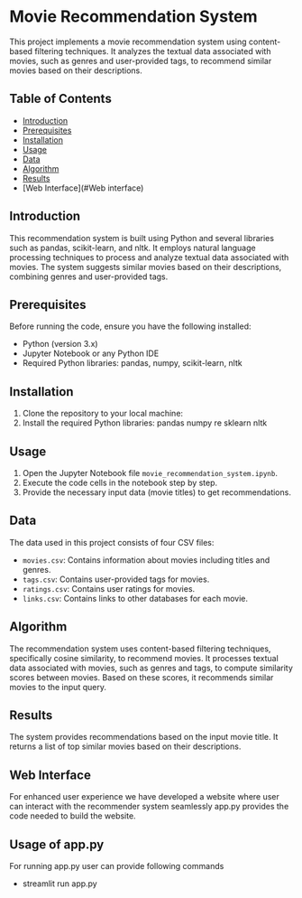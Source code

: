 # Movie Recommendation System

This project implements a movie recommendation system using content-based filtering techniques. It analyzes the textual data associated with movies, such as genres and user-provided tags, to recommend similar movies based on their descriptions.

## Table of Contents

- [Introduction](#introduction)
- [Prerequisites](#prerequisites)
- [Installation](#installation)
- [Usage](#usage)
- [Data](#data)
- [Algorithm](#algorithm)
- [Results](#results)
- [Web Interface](#Web interface)



## Introduction

This recommendation system is built using Python and several libraries such as pandas, scikit-learn, and nltk. It employs natural language processing techniques to process and analyze textual data associated with movies. The system suggests similar movies based on their descriptions, combining genres and user-provided tags.

## Prerequisites

Before running the code, ensure you have the following installed:

- Python (version 3.x)
- Jupyter Notebook or any Python IDE
- Required Python libraries: pandas, numpy, scikit-learn, nltk

## Installation

1. Clone the repository to your local machine:
2. Install the required Python libraries:
pandas
numpy
re
sklearn
nltk

## Usage

1. Open the Jupyter Notebook file `movie_recommendation_system.ipynb`.
2. Execute the code cells in the notebook step by step.
3. Provide the necessary input data (movie titles) to get recommendations.

## Data
The data used in this project consists of four CSV files:
- `movies.csv`: Contains information about movies including titles and genres.
- `tags.csv`: Contains user-provided tags for movies.
- `ratings.csv`: Contains user ratings for movies.
- `links.csv`: Contains links to other databases for each movie.

## Algorithm
The recommendation system uses content-based filtering techniques, specifically cosine similarity, to recommend movies. It processes textual data associated with movies, such as genres and tags, to compute similarity scores between movies. Based on these scores, it recommends similar movies to the input query.

## Results
The system provides recommendations based on the input movie title. It returns a list of top similar movies based on their descriptions.

## Web Interface
For enhanced user experience we have developed a website where user can interact with the recommender system seamlessly
app.py provides the code needed to build the website.
## Usage of app.py
For running app.py user can provide following commands
- streamlit run app.py




